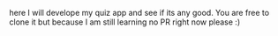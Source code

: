 here I will develope my quiz app and see if its any good. You are free to clone it but because I am still learning no PR right now please :)
